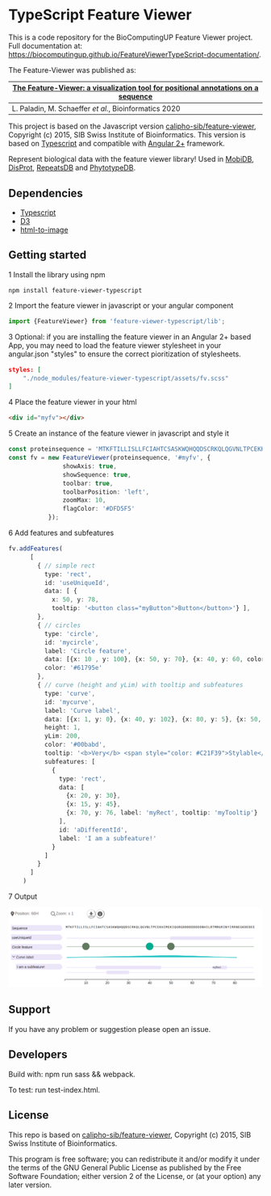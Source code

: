 # TypeScript Feature Viewer

This is a code repository for the BioComputingUP Feature Viewer project.
Full documentation at: https://biocomputingup.github.io/FeatureViewerTypeScript-documentation/.

The Feature-Viewer was published as:

| [The Feature-Viewer: a visualization tool for positional annotations on a sequence](https://academic.oup.com/bioinformatics/article/36/10/3244/5716324) |
| -------------  |
| L. Paladin, M. Schaeffer *et al.*, Bioinformatics 2020 |

This project is based on the Javascript version [calipho-sib/feature-viewer](https://github.com/calipho-sib/feature-viewer), 
Copyright (c) 2015, SIB Swiss Institute of Bioinformatics. This version is based on [Typescript](https://www.typescriptlang.org/) 
and compatible with [Angular 2+](https://angular.io/) framework.

Represent biological data with the feature viewer library! Used in [MobiDB](http://mobidb.bio.unipd.it/), 
[DisProt](http://www.disprot.org/), [RepeatsDB](http://repeatsdb.bio.unipd.it/) and 
[PhytotypeDB](http://phytotypedb.bio.unipd.it/).

## Dependencies

* [Typescript](https://www.typescriptlang.org/) 
* [D3](https://d3js.org/)
* [html-to-image](https://www.npmjs.com/package/html-to-image)

## Getting started

1 Install the library using npm
```
npm install feature-viewer-typescript
```

2 Import the feature viewer in javascript or your angular component
```typescript
import {FeatureViewer} from 'feature-viewer-typescript/lib';
```

3 Optional: if you are installing the feature viewer in an Angular 2+ based App, you may 
need to load the feature viewer stylesheet in your angular.json "styles" to 
ensure the correct pioritization of stylesheets.
```json
styles: [
    "./node_modules/feature-viewer-typescript/assets/fv.scss"
]
```

4 Place the feature viewer in your html
```html
<div id="myfv"></div>
```

5 Create an instance of the feature viewer in javascript and style it
```typescript
const proteinsequence = 'MTKFTILLISLLFCIAHTCSASKWQHQQDSCRKQLQGVNLTPCEKHIMEKIQGRGDDDDDDDDDNHILRTMRGRINYIRRNEGKDEDEE'
const fv = new FeatureViewer(proteinsequence, '#myfv', {
               showAxis: true,
               showSequence: true,
               toolbar: true,
               toolbarPosition: 'left',
               zoomMax: 10,
               flagColor: '#DFD5F5'
           });
```

6 Add features and subfeatures
```typescript
fv.addFeatures(
      [
        { // simple rect
          type: 'rect',
          id: 'useUniqueId',
          data: [ {
            x: 50, y: 78,
            tooltip: '<button class="myButton">Button</button>'} ],
        },
        { // circles
          type: 'circle',
          id: 'mycircle',
          label: 'Circle feature',
          data: [{x: 10 , y: 100}, {x: 50, y: 70}, {x: 40, y: 60, color: '#00ac8f', tooltip: 'I have different color'}],
          color: '#61795e'
        },
        { // curve (height and yLim) with tooltip and subfeatures
          type: 'curve',
          id: 'mycurve',
          label: 'Curve label',
          data: [{x: 1, y: 0}, {x: 40, y: 102}, {x: 80, y: 5}, {x: 50, y: 184}, {x: 75, y: 4}],
          height: 1,
          yLim: 200,
          color: '#00babd',
          tooltip: '<b>Very</b> <span style="color: #C21F39">Stylable</span> <b><i><span style="color: #ffc520">Tooltip </span></i></b>',
          subfeatures: [
            {
              type: 'rect',
              data: [
                {x: 20, y: 30},
                {x: 15, y: 45},
                {x: 70, y: 76, label: 'myRect', tooltip: 'myTooltip'}
              ],
              id: 'aDifferentId',
              label: 'I am a subfeature!'
            }
          ]
        }
      ]
    )
```

7 Output

![Feature Viewer](assets/fvDemo.png)

## Support

If you have any problem or suggestion please open an issue.

## Developers

Build with: npm run sass && webpack.

To test: run test-index.html.


## License

This repo is based on [calipho-sib/feature-viewer](https://github.com/calipho-sib/feature-viewer), Copyright (c) 2015, SIB Swiss 
Institute of Bioinformatics.

This program is free software; you can redistribute it and/or modify it under the terms of the GNU General Public 
License as published by the Free Software Foundation; either version 2 of the License, or (at your option) any later 
version.
